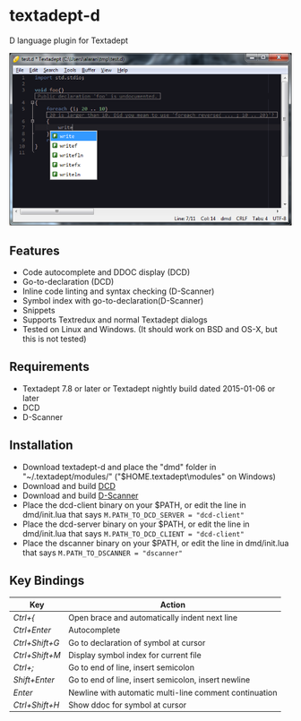 textadept-d
===========
D language plugin for Textadept

![Screenshot](img/screenshot.png)

## Features
* Code autocomplete and DDOC display (DCD)
* Go-to-declaration (DCD)
* Inline code linting and syntax checking (D-Scanner)
* Symbol index with go-to-declaration(D-Scanner)
* Snippets
* Supports Textredux and normal Textadept dialogs
* Tested on Linux and Windows. (It should work on BSD and OS-X, but this is not tested)

## Requirements
* Textadept 7.8 or later or Textadept nightly build dated 2015-01-06 or later
* DCD
* D-Scanner

## Installation
* Download textadept-d and place the "dmd" folder in "~/.textadept/modules/" ("$HOME\.textadept\modules" on Windows)
* Download and build [DCD](https://github.com/Hackerpilot/DCD/)
* Download and build [D-Scanner](https://github.com/Hackerpilot/Dscanner/)
* Place the dcd-client binary on your $PATH, or edit the line in dmd/init.lua that says ```M.PATH_TO_DCD_SERVER = "dcd-client"```
* Place the dcd-server binary on your $PATH, or edit the line in dmd/init.lua that says ```M.PATH_TO_DCD_CLIENT = "dcd-client"```
* Place the dscanner binary on your $PATH, or edit the line in dmd/init.lua that says ```M.PATH_TO_DSCANNER = "dscanner"```

## Key Bindings
Key|Action
---|------
*Ctrl+{*|Open brace and automatically indent next line
*Ctrl+Enter*|Autocomplete
*Ctrl+Shift+G*|Go to declaration of symbol at cursor
*Ctrl+Shift+M*|Display symbol index for current file
*Ctrl+;*|Go to end of line, insert semicolon
*Shift+Enter*|Go to end of line, insert semicolon, insert newline
*Enter*|Newline with automatic multi-line comment continuation
*Ctrl+Shift+H*|Show ddoc for symbol at cursor
